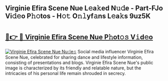 ## Virginie Efira Scene Nue L𝚎a𝚔ed N𝚞𝚍e - Part-FJo Vi𝚍𝚎o P𝚑𝚘tos - H𝚘𝚝 O𝚗𝚕yf𝚊ns L𝚎a𝚔s 9uz5K

# <h2><a href="http://kf41w8l.oniu.top/?m=Virginie+Efira+Scene+Nue">🔗👉 🔴 Virginie Efira Scene Nue P𝚑ot𝚘𝚜 V𝚒d𝚎o</a></h2>

[![Virginie Efira Scene Nue Nu𝚍e𝚜](https://i.imgur.com/0qMVB7G.gif)](http://kf41w8l.oniu.top/?m=Virginie+Efira+Scene+Nue)
Social media influencer Virginie Efira Scene Nue, celebrated for sharing dance and lifestyle information, consisting of presentations and blogs. Virginie Efira Scene Nue's public image is characterized by its friendly and relatable nature, but the intricacies of his personal life remain shrouded in secrecy.  
